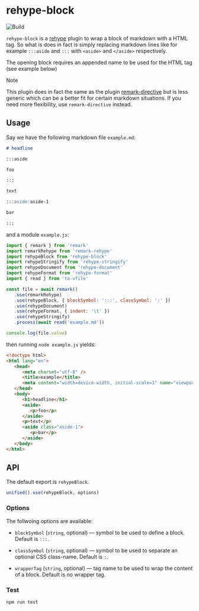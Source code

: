 # rehype-block

![Build][build-badge]

`rehype-block` is a [rehype][rehype] plugin to wrap a block of markdown with a HTML tag. So what is does in fact is simply replacing markdown lines like for example `:::aside` and `:::` with `<aside>` and `</aside>` respectively.

The opening block requires an appended name to be used for the HTML tag (see example below)

> [!NOTE]
> This plugin does in fact the same as the plugin [remark-directive](https://github.com/remarkjs/remark-directive) but is less generic which can be a better fit for certain markdown situations. If you need more flexibility, use `remark-directive` instead.

## Usage

Say we have the following markdown file `example.md`:

```markdown
# headline

:::aside

foo

:::

text

:::aside:aside-1

bar

:::
```

and a module `example.js`:

```js
import { remark } from 'remark'
import remarkRehype from 'remark-rehype'
import rehypeBlock from 'rehype-block'
import rehypeStringify from 'rehype-stringify'
import rehypeDocument from 'rehype-document'
import rehypeFormat from 'rehype-format'
import { read } from 'to-vfile'

const file = await remark()
   .use(remarkRehype)
   .use(rehypeBlock, { blockSymbol: ':::', classSymbol: ':' })
   .use(rehypeDocument)
   .use(rehypeFormat, { indent: '\t' })
   .use(rehypeStringify)
   .process(await read('example.md'))

console.log(file.value)
```

then running `node example.js` yields:

```html
<!doctype html>
<html lang="en">
   <head>
      <meta charset="utf-8" />
      <title>example</title>
      <meta content="width=device-width, initial-scale=1" name="viewport" />
   </head>
   <body>
      <h1>headline</h1>
      <aside>
         <p>foo</p>
      </aside>
      <p>text</p>
      <aside class="aside-1">
         <p>bar</p>
      </aside>
   </body>
</html>
```

## API

The default export is `rehypeBlock`.

```js
unified().use(rehypeBlock, options)
```

### Options

The follwoing options are available:

-  `blockSymbol` (`string`, optional) — symbol to be used to define a block. Default is `:::`.

-  `classSymbol` (`string`, optional) — symbol to be used to separate an optional CSS class-name. Default is `:`.

-  `wrapperTag` (`string`, optional) — tag name to be used to wrap the content of a block. Default is no wrapper tag.

### Test

    npm run test

[rehype]: https://github.com/rehypejs/rehype
[build-badge]: https://github.com/thomd/rehype-block/workflows/plugin-test/badge.svg
